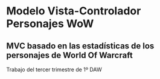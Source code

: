 # Modelo Vista-Controlador Personajes WoW
## MVC basado en las estadísticas de los personajes de World Of Warcraft
Trabajo del tercer trimestre de 1º DAW